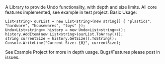 A Library to provide Undo functionality, with depth and size limits.
All core features implemented, see example in test project.
Basic Usage:

    List<string> ourList = new List<string>(new string[] { "plastics", "hardware", "housewares", "toys" });
    Undo<List<string>> history = new Undo<List<string>>();
    history.AddItem(new List<string>(ourList.ToArray()));
    string currentSize = history.GetSize().ToString();
    Console.WriteLine("Current Size: {0}", currentSize);
       
See Example Project for more in depth usage.
Bugs/Features please post in issues.                    
